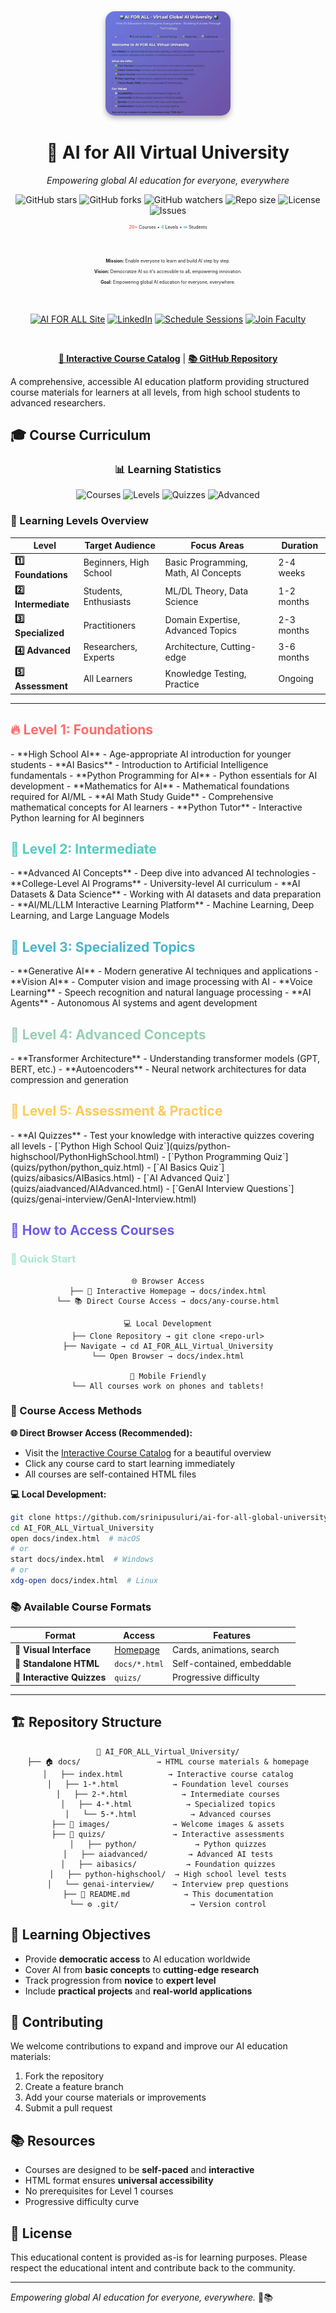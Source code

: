 <div align="center">
  <img src="./images/welcome.png" alt="AI for All Virtual University" width="200" style="border-radius:15px; box-shadow: 0 4px 8px rgba(0,0,0,0.3);">

  <h1>🤖 AI for All Virtual University</h1>

  <p><em>Empowering global AI education for everyone, everywhere</em></p>

  <p>
    <img src="https://img.shields.io/github/stars/srinipusuluri/ai-for-all-global-university?style=social" alt="GitHub stars">
    <img src="https://img.shields.io/github/forks/srinipusuluri/ai-for-all-global-university?style=social" alt="GitHub forks">
    <img src="https://img.shields.io/github/watchers/srinipusuluri/ai-for-all-global-university?style=social" alt="GitHub watchers">
    <img src="https://img.shields.io/github/repo-size/srinipusuluri/ai-for-all-global-university" alt="Repo size">
    <img src="https://img.shields.io/github/license/srinipusuluri/ai-for-all-global-university" alt="License">
    <img src="https://img.shields.io/github/issues/srinipusuluri/ai-for-all-global-university" alt="Issues">
  </p>

  <p style="font-size:50%;">
    <span style="color:#FF6B6B;font-weight:bold;">20+</span>&nbsp;Courses • 
    <span style="color:#4ECDC4;font-weight:bold;">4</span>&nbsp;Levels • 
    <span style="color:#45B7D1;font-weight:bold;">∞</span>&nbsp;Students
  </p>

  <br>

  <span style="font-size:50%;"><strong>Mission:</strong> Enable everyone to learn and build AI step by step.<br>
  <strong>Vision:</strong> Democratize AI so it's accessible to all, empowering innovation.<br>
  <strong>Goal:</strong> Empowering global AI education for everyone, everywhere.</span>

  <br>

  <p>
    <a href="https://srinipusuluri.github.io/ai-for-all/"><img src="https://img.shields.io/badge/🌟_Visit_AI_FOR_ALL_Site-blue?style=for-the-badge" alt="AI FOR ALL Site"></a>
    <a href="https://www.linkedin.com/in/pusulurisrinivasa/"><img src="https://img.shields.io/badge/👨‍🏫_Created_by_Srinivasa_Pusuluri-blue?style=for-the-badge" alt="LinkedIn"></a>
    <a href="https://docs.google.com/forms/d/1CbYODkVmHtE_vVCywD6EyOP0i9fWCiDmjv7bomAE4Wo/viewform"><img src="https://img.shields.io/badge/📅_Schedule_1--1_Free_Sessions-green?style=for-the-badge" alt="Schedule Sessions"></a>
    <a href="https://docs.google.com/forms/d/e/1FAIpQLSfZMPiXsYL1CbFz5fIVTf-qiah8I53zo2GGAq8_2zwYKPkd_g/viewform"><img src="https://img.shields.io/badge/🤝_Join_Faculty/Volunteer/Mentor-orange?style=for-the-badge" alt="Join Faculty"></a>
  </p>

  <br>

  **[🎯 Interactive Course Catalog](docs/index.html)** | **[📚 GitHub Repository](https://github.com/srinipusuluri/ai-for-all-global-university)**

</div>

A comprehensive, accessible AI education platform providing structured course materials for learners at all levels, from high school students to advanced researchers.

## 🎓 Course Curriculum

<div align="center">

### 📊 Learning Statistics
<p>
  <img src="https://img.shields.io/badge/✅_Courses_Available-20+-brightgreen" alt="Courses">
  <img src="https://img.shields.io/badge/🎓_Learning_Levels-5-blue" alt="Levels">
  <img src="https://img.shields.io/badge/📝_Interactive_Quizzes-5-orange" alt="Quizzes">
  <img src="https://img.shields.io/badge/🚀_Advanced_Content-LLM_+_More-purple" alt="Advanced">
</p>

</div>

### 🎯 Learning Levels Overview

| Level | Target Audience | Focus Areas | Duration |
|-------|----------------|-------------|----------|
| **1️⃣ Foundations** | Beginners, High School | Basic Programming, Math, AI Concepts | 2-4 weeks |
| **2️⃣ Intermediate** | Students, Enthusiasts | ML/DL Theory, Data Science | 1-2 months |
| **3️⃣ Specialized** | Practitioners | Domain Expertise, Advanced Topics | 2-3 months |
| **4️⃣ Advanced** | Researchers, Experts | Architecture, Cutting-edge | 3-6 months |
| **5️⃣ Assessment** | All Learners | Knowledge Testing, Practice | Ongoing |

<hr>

<h2 align="left">
  <span style="color:#FF6B6B;">
    🔥 Level 1: Foundations
  </span>
</h2>
- **High School AI** - Age-appropriate AI introduction for younger students
- **AI Basics** - Introduction to Artificial Intelligence fundamentals
- **Python Programming for AI** - Python essentials for AI development
- **Mathematics for AI** - Mathematical foundations required for AI/ML
- **AI Math Study Guide** - Comprehensive mathematical concepts for AI learners
- **Python Tutor** - Interactive Python learning for AI beginners

<h2 align="left">
  <span style="color:#4ECDC4;">
    🌊
    Level 2: Intermediate
  </span>
</h2>
- **Advanced AI Concepts** - Deep dive into advanced AI technologies
- **College-Level AI Programs** - University-level AI curriculum
- **AI Datasets & Data Science** - Working with AI datasets and data preparation
- **AI/ML/LLM Interactive Learning Platform** - Machine Learning, Deep Learning, and Large Language Models

<h2 align="left">
  <span style="color:#45B7D1;">
    🎯 Level 3: Specialized Topics
  </span>
</h2>
- **Generative AI** - Modern generative AI techniques and applications
- **Vision AI** - Computer vision and image processing with AI
- **Voice Learning** - Speech recognition and natural language processing
- **AI Agents** - Autonomous AI systems and agent development

<h2 align="left">
  <span style="color:#96CEB4;">
    🚀 Level 4: Advanced Concepts
  </span>
</h2>
- **Transformer Architecture** - Understanding transformer models (GPT, BERT, etc.)
- **Autoencoders** - Neural network architectures for data compression and generation

<h2 align="left">
  <span style="color:#FECA57;">
    📝 Level 5: Assessment & Practice
  </span>
</h2>
- **AI Quizzes** - Test your knowledge with interactive quizzes covering all levels
  - [`Python High School Quiz`](quizs/python-highschool/PythonHighSchool.html)
  - [`Python Programming Quiz`](quizs/python/python_quiz.html)
  - [`AI Basics Quiz`](quizs/aibasics/AIBasics.html)
  - [`AI Advanced Quiz`](quizs/aiadvanced/AIAdvanced.html)
  - [`GenAI Interview Questions`](quizs/genai-interview/GenAI-Interview.html)

<h2 align="left">
  <span style="color:#6C5CE7;">
    📖 How to Access Courses
  </span>
</h2>

<h3 align="left">
  <span style="color:#A8E6CF;">
    🚀 Quick Start
  </span>
</h3>

<div align="center">

```
🌐 Browser Access
├── 🎯 Interactive Homepage → docs/index.html
└── 📚 Direct Course Access → docs/any-course.html

💻 Local Development
├── Clone Repository → git clone <repo-url>
├── Navigate → cd AI_FOR_ALL_Virtual_University
└── Open Browser → docs/index.html

📱 Mobile Friendly
└── All courses work on phones and tablets!
```

</div>

### 🎯 Course Access Methods

**🌐 Direct Browser Access (Recommended):**
- Visit the [Interactive Course Catalog](docs/index.html) for a beautiful overview
- Click any course card to start learning immediately
- All courses are self-contained HTML files

**💻 Local Development:**
```bash
git clone https://github.com/srinipusuluri/ai-for-all-global-university
cd AI_FOR_ALL_Virtual_University
open docs/index.html  # macOS
# or
start docs/index.html  # Windows
# or
xdg-open docs/index.html  # Linux
```

### 📚 Available Course Formats

| Format | Access | Features |
|--------|--------|----------|
| **🎨 Visual Interface** | [Homepage](docs/index.html) | Cards, animations, search |
| **📄 Standalone HTML** | `docs/*.html` | Self-contained, embeddable |
| **📝 Interactive Quizzes** | `quizs/` | Progressive difficulty |

<hr>

## 🏗️ Repository Structure

<div align="center">

```
📁 AI_FOR_ALL_Virtual_University/
├── 🏠 docs/                 → HTML course materials & homepage
│   ├── index.html          → Interactive course catalog
│   ├── 1-*.html            → Foundation level courses
│   ├── 2-*.html            → Intermediate courses
│   ├── 4-*.html            → Specialized topics
│   └── 5-*.html            → Advanced courses
├── 🧠 images/              → Welcome images & assets
├── 📝 quizs/               → Interactive assessments
│   ├── python/             → Python quizzes
│   ├── aiadvanced/         → Advanced AI tests
│   ├── aibasics/           → Foundation quizzes
│   ├── python-highschool/  → High school level tests
│   └── genai-interview/    → Interview prep questions
├── 📖 README.md            → This documentation
└── ⚙️ .git/                → Version control
```

</div>

## 🎯 Learning Objectives

- Provide **democratic access** to AI education worldwide
- Cover AI from **basic concepts** to **cutting-edge research**
- Track progression from **novice** to **expert level**
- Include **practical projects** and **real-world applications**

## 🤝 Contributing

We welcome contributions to expand and improve our AI education materials:

1. Fork the repository
2. Create a feature branch
3. Add your course materials or improvements
4. Submit a pull request

## 📚 Resources

- Courses are designed to be **self-paced** and **interactive**
- HTML format ensures **universal accessibility**
- No prerequisites for Level 1 courses
- Progressive difficulty curve

## 📄 License

This educational content is provided as-is for learning purposes. Please respect the educational intent and contribute back to the community.

---

*Empowering global AI education for everyone, everywhere.* 🤖📚
